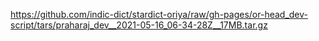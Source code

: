 https://github.com/indic-dict/stardict-oriya/raw/gh-pages/or-head_dev-script/tars/praharaj_dev__2021-05-16_06-34-28Z__17MB.tar.gz  
